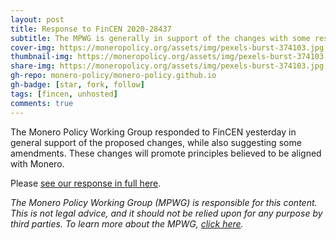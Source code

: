 ```yaml
---
layout: post
title: Response to FinCEN 2020-28437
subtitle: The MPWG is generally in support of the changes with some reservations, clarifications, and requested amendments
cover-img: https://moneropolicy.org/assets/img/pexels-burst-374103.jpg
thumbnail-img: https://moneropolicy.org/assets/img/pexels-burst-374103.jpg
share-img: https://moneropolicy.org/assets/img/pexels-burst-374103.jpg
gh-repo: monero-policy/monero-policy.github.io
gh-badge: [star, fork, follow]
tags: [fincen, unhosted]
comments: true
---
```


The Monero Policy Working Group responded to FinCEN yesterday in general support of the proposed changes, while also suggesting some amendments. These changes will promote principles believed to be aligned with Monero.

Please [see our response in full here](https://moneropolicy.org/assets/pdfs/MPWG_Response_FinCEN_2021-01-04.pdf).


*The Monero Policy Working Group (MPWG) is responsible for this content. This is not legal advice, and it should not be relied upon for any purpose by third parties. To learn more about the MPWG, [click here](https://moneropolicy.org/about/).*
